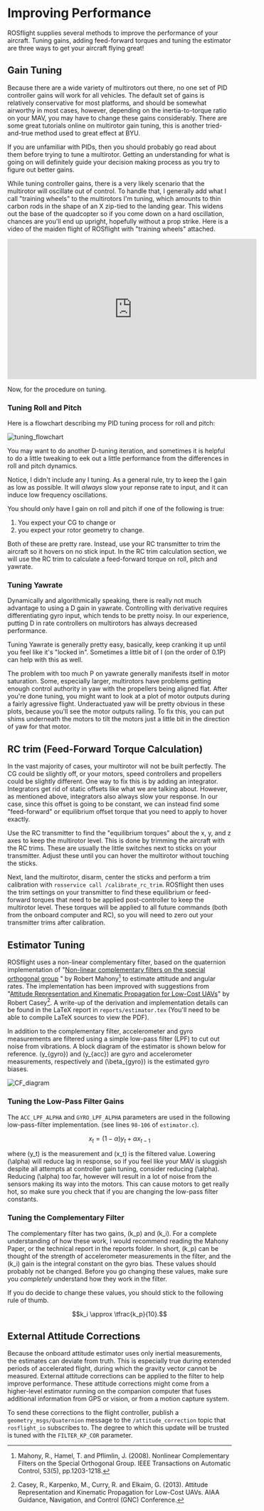 # Improving Performance

ROSflight supplies several methods to improve the performance of your aircraft.  Tuning gains, adding feed-forward torques and tuning the estimator are three ways to get your aircraft flying great!

## Gain Tuning

Because there are a wide variety of multirotors out there, no one set of PID controller gains will work for all vehicles.  The default set of gains is relatively conservative for most platforms, and should be somewhat airworthy in most cases, however, depending on the inertia-to-torque ratio on your MAV, you may have to change these gains considerably.  There are some great tutorials online on multirotor gain tuning, this is another tried-and-true method used to great effect at BYU.

If you are unfamiliar with PIDs, then you should probably go read about them before trying to tune a multirotor.  Getting an understanding for what is going on will definitely guide your decision making process as you try to figure out better gains.

While tuning controller gains, there is a very likely scenario that the multirotor will oscillate out of control.  To handle that, I generally add what I call "training wheels" to the multirotors I'm tuning, which amounts to thin carbon rods in the shape of an X zip-tied to the landing gear.  This widens out the base of the quadcopter so if you come down on a hard oscillation, chances are you'll end up upright, hopefully without a prop strike.  Here is a video of the maiden flight of ROSflight with "training wheels" attached.

<iframe width="560" height="315" src="https://www.youtube.com/embed/T8_E1pIiAVQ" frameborder="0" allowfullscreen></iframe>

Now, for the procedure on tuning.


### Tuning Roll and Pitch

Here is a flowchart describing my PID tuning process for roll and pitch:

![tuning_flowchart](images/tuning_flowchart.png)

You may want to do another D-tuning iteration, and sometimes it is helpful to do a little tweaking to eek out a little performance from the differences in roll and pitch dynamics.

Notice, I didn't include any I tuning.  As a general rule, try to keep the I gain as low as possible.  It will _always_ slow your reponse rate to input, and it can induce low frequency oscillations.

You should _only_ have I gain on roll and pitch if one of the following is true:

1. You expect your CG to change or
2. you expect your rotor geometry to change.

Both of these are pretty rare.  Instead, use your RC transmitter to trim the aircraft so it hovers on no stick input.  In the RC trim calculation section, we will use the RC trim to calculate a feed-forward torque on roll, pitch and yawrate.


### Tuning Yawrate

Dynamically and algorithmically speaking, there is really not much advantage to using a D gain in yawrate.  Controlling with derivative requires differentiating gyro input, which tends to be pretty noisy.  In our experience, putting D in rate controllers on multirotors has always decreased performance.

Tuning Yawrate is generally pretty easy, basically, keep cranking it up until you feel like it's "locked in".  Sometimes a little bit of I (on the order of 0.1P) can help with this as well.

The problem with too much P on yawrate generally manifests itself in motor saturation.  Some, especially larger, multirotors have problems getting enough control authority in yaw with the propellers being aligned flat.  After you're done tuning, you might want to look at a plot of motor outputs during a fairly agressive flight.  Underactuated yaw will be pretty obvious in these plots, because you'll see the motor outputs railing.  To fix this, you can put shims underneath the motors to tilt the motors just a little bit in the direction of yaw for that motor.

## RC trim (Feed-Forward Torque Calculation)

In the vast majority of cases, your multirotor will not be built perfectly.  The CG could be slightly off, or your motors, speed controllers and propellers could be slightly different.  One way to fix this is by adding an integrator.  Integrators get rid of static offsets like what we are talking about. However, as mentioned above, integrators also always slow your response. In our case, since this offset is going to be constant, we can instead find some "feed-forward" or equilibrium offset torque that you need to apply to hover exactly.

Use the RC transmitter to find the "equilibrium torques" about the x, y, and z axes to keep the multirotor level.  This is done by trimming the aircraft with the RC trims.  These are usually the little switches next to sticks on your transmitter.  Adjust these until you can hover the multirotor without touching the sticks.

Next, land the multirotor, disarm, center the sticks and perform a trim calibration with `rosservice call /calibrate_rc_trim`.  ROSflight then uses the trim settings on your transmitter to find these equilibrium or feed-forward torques that need to be applied post-controller to keep the multirotor level.  These torques will be applied to all future commands (both from the onboard computer and RC), so you will need to zero out your transmitter trims after calibration.

## Estimator Tuning

ROSflight uses a non-linear complementary filter, based on the quaternion implementation of "[Non-linear complementary filters on the special orthogonal group](http://ieeexplore.ieee.org/document/4608934/) " by Robert Mahony[^1]  to estimate attitude and angular rates.  The implementation has been improved with suggestions from "[Attitude Representation and Kinematic Propagation for Low-Cost UAVs](https://arc.aiaa.org/doi/abs/10.2514/6.2013-4615)" by Robert Casey[^2].  A write-up of the derivation and implementation details can be found in the LaTeX report in `reports/estimator.tex` (You'll need to be able to compile LaTeX sources to view the PDF).

In addition to the complementary filter, accelerometer and gyro measurements are filtered using a simple low-pass filter (LPF) to cut out noise from vibrations.  A block diagram of the estimator is shown below for reference.  \(y_{gyro}\) and \(y_{acc}\) are gyro and accelerometer measurements, respectively and \(\beta_{gyro}\) is the estimated gyro biases.

![CF_diagram](images/CF_Diagram.png)

### Tuning the Low-Pass Filter Gains

The `ACC_LPF_ALPHA` and `GYRO_LPF_ALPHA` parameters are used in the following low-pass-filter implementation. (see lines `98-106` of `estimator.c`).

$$x_t = (1-\alpha)y_t + \alpha x_{t-1}$$


where \(y_t\) is the measurement and \(x_t\) is the filtered value.  Lowering \(\alpha\) will reduce lag in response, so if you feel like your MAV is sluggish despite all attempts at controller gain tuning, consider reducing \(\alpha\).  Reducing \(\alpha\) too far, however will result in a lot of noise from the sensors making its way into the motors.  This can cause motors to get really hot, so make sure you check that if you are changing the low-pass filter constants.

### Tuning the Complementary Filter
The complementary filter has two gains, \(k_p\) and \(k_i\).  For a complete understanding of how these work, I would recommend reading the Mahony Paper, or the technical report in the reports folder.  In short, \(k_p\) can be thought of the strength of accelerometer measurements in the filter, and the \(k_i\) gain is the integral constant on the gyro bias.  These values should probably not be changed.  Before you go changing these values, make sure you _completely_ understand how they work in the filter.

If you do decide to change these values, you should stick to the following rule of thumb.

$$k_i \approx \tfrac{k_p}{10}.$$

[^1]: Mahony, R., Hamel, T. and Pflimlin, J. (2008). Nonlinear Complementary Filters on the Special Orthogonal Group. IEEE Transactions on Automatic Control, 53(5), pp.1203-1218.

[^2]: Casey, R., Karpenko, M., Curry, R. and Elkaim, G. (2013). Attitude Representation and Kinematic Propagation for Low-Cost UAVs. AIAA Guidance, Navigation, and Control (GNC) Conference.

## External Attitude Corrections

Because the onboard attitude estimator uses only inertial measurements, the estimates can deviate from truth. This is especially true during extended periods of accelerated flight, during which the gravity vector cannot be measured. External attitude corrections can be applied to the filter to help improve performance. These attitude corrections might come from a higher-level estimator running on the companion computer that fuses additional information from GPS or vision, or from a motion capture system.

To send these corrections to the flight controller, publish a `geometry_msgs/Quaternion` message to the `/attitude_correction` topic that `rosflight_io` subscribes to. The degree to which this update will be trusted is tuned with the `FILTER_KP_COR` parameter.
